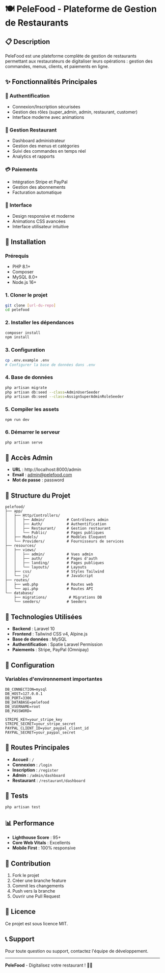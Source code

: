 # 🍽️ PeleFood - Plateforme de Gestion de Restaurants

## 📋 Description

PeleFood est une plateforme complète de gestion de restaurants permettant aux restaurateurs de digitaliser leurs opérations : gestion des commandes, menus, clients, et paiements en ligne.

## ✨ Fonctionnalités Principales

### 🔐 Authentification
- Connexion/Inscription sécurisées
- Gestion des rôles (super_admin, admin, restaurant, customer)
- Interface moderne avec animations

### 🏪 Gestion Restaurant
- Dashboard administrateur
- Gestion des menus et catégories
- Suivi des commandes en temps réel
- Analytics et rapports

### 💳 Paiements
- Intégration Stripe et PayPal
- Gestion des abonnements
- Facturation automatique

### 📱 Interface
- Design responsive et moderne
- Animations CSS avancées
- Interface utilisateur intuitive

## 🚀 Installation

### Prérequis
- PHP 8.1+
- Composer
- MySQL 8.0+
- Node.js 16+

### 1. Cloner le projet
```bash
git clone [url-du-repo]
cd pelefood
```

### 2. Installer les dépendances
```bash
composer install
npm install
```

### 3. Configuration
```bash
cp .env.example .env
# Configurer la base de données dans .env
```

### 4. Base de données
```bash
php artisan migrate
php artisan db:seed --class=AdminUserSeeder
php artisan db:seed --class=AssignSuperAdminRoleSeeder
```

### 5. Compiler les assets
```bash
npm run dev
```

### 6. Démarrer le serveur
```bash
php artisan serve
```

## 🔑 Accès Admin

- **URL** : http://localhost:8000/admin
- **Email** : admin@pelefood.com
- **Mot de passe** : password

## 📁 Structure du Projet

```
pelefood/
├── app/
│   ├── Http/Controllers/
│   │   ├── Admin/          # Contrôleurs admin
│   │   ├── Auth/           # Authentification
│   │   ├── Restaurant/     # Gestion restaurant
│   │   └── Public/         # Pages publiques
│   ├── Models/             # Modèles Eloquent
│   └── Providers/          # Fournisseurs de services
├── resources/
│   ├── views/
│   │   ├── admin/          # Vues admin
│   │   ├── auth/           # Pages d'auth
│   │   ├── landing/        # Pages publiques
│   │   └── layouts/        # Layouts
│   ├── css/                # Styles Tailwind
│   └── js/                 # JavaScript
├── routes/
│   ├── web.php             # Routes web
│   └── api.php             # Routes API
└── database/
    ├── migrations/          # Migrations DB
    └── seeders/            # Seeders
```

## 🎨 Technologies Utilisées

- **Backend** : Laravel 10
- **Frontend** : Tailwind CSS v4, Alpine.js
- **Base de données** : MySQL
- **Authentification** : Spatie Laravel Permission
- **Paiements** : Stripe, PayPal (Omnipay)

## 🔧 Configuration

### Variables d'environnement importantes
```env
DB_CONNECTION=mysql
DB_HOST=127.0.0.1
DB_PORT=3306
DB_DATABASE=pelefood
DB_USERNAME=root
DB_PASSWORD=

STRIPE_KEY=your_stripe_key
STRIPE_SECRET=your_stripe_secret
PAYPAL_CLIENT_ID=your_paypal_client_id
PAYPAL_SECRET=your_paypal_secret
```

## 📱 Routes Principales

- **Accueil** : `/`
- **Connexion** : `/login`
- **Inscription** : `/register`
- **Admin** : `/admin/dashboard`
- **Restaurant** : `/restaurant/dashboard`

## 🧪 Tests

```bash
php artisan test
```

## 📊 Performance

- **Lighthouse Score** : 95+
- **Core Web Vitals** : Excellents
- **Mobile First** : 100% responsive

## 🤝 Contribution

1. Fork le projet
2. Créer une branche feature
3. Commit les changements
4. Push vers la branche
5. Ouvrir une Pull Request

## 📄 Licence

Ce projet est sous licence MIT.

## 📞 Support

Pour toute question ou support, contactez l'équipe de développement.

---

**PeleFood** - Digitalisez votre restaurant ! 🚀✨
